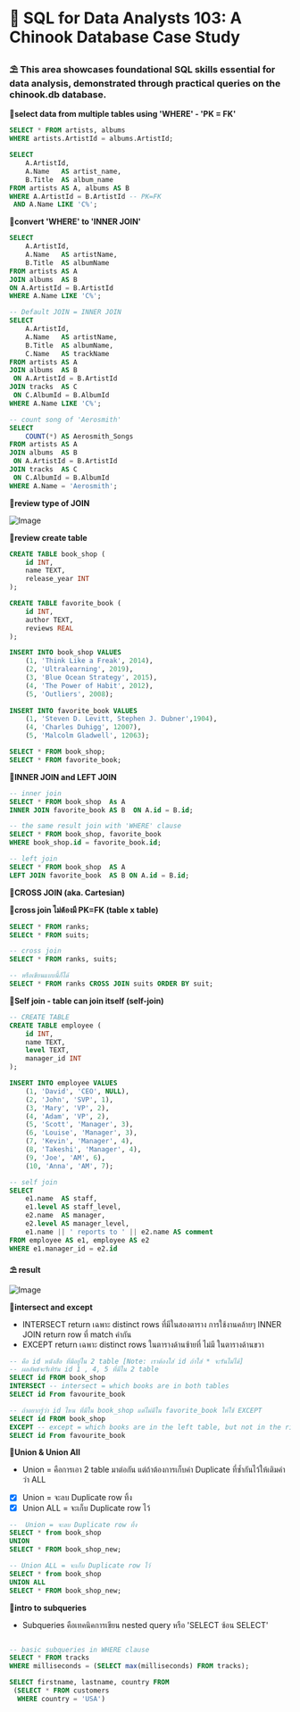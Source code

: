 # 📂 SQL for Data Analysts 103: A Chinook Database Case Study
### ⛱ This area showcases foundational SQL skills essential for data analysis, demonstrated through practical queries on the chinook.db database. 
**🌻select data from multiple tables using 'WHERE' - 'PK = FK'**
```sql
SELECT * FROM artists, albums
WHERE artists.ArtistId = albums.ArtistId;
```
```sql
SELECT 
    A.ArtistId,
    A.Name   AS artist_name,
    B.Title  AS album_name
FROM artists AS A, albums AS B
WHERE A.ArtistId = B.ArtistId -- PK=FK
 AND A.Name LIKE 'C%';
```
**🌻convert 'WHERE' to 'INNER JOIN'**
```sql
SELECT 
    A.ArtistId,
    A.Name   AS artistName,
    B.Title  AS albumName
FROM artists AS A
JOIN albums  AS B
ON A.ArtistId = B.ArtistId
WHERE A.Name LIKE 'C%';
```
```sql
-- Default JOIN = INNER JOIN
SELECT 
    A.ArtistId,
    A.Name   AS artistName,
    B.Title  AS albumName,
    C.Name   AS trackName
FROM artists AS A
JOIN albums  AS B
 ON A.ArtistId = B.ArtistId
JOIN tracks  AS C
 ON C.AlbumId = B.AlbumId
WHERE A.Name LIKE 'C%';
```
```sql
-- count song of 'Aerosmith'
SELECT 
    COUNT(*) AS Aerosmith_Songs
FROM artists AS A
JOIN albums  AS B
 ON A.ArtistId = B.ArtistId
JOIN tracks  AS C
 ON C.AlbumId = B.AlbumId
WHERE A.Name = 'Aerosmith';
```
**🌻review type of JOIN**

![Image](https://github.com/user-attachments/assets/0ca59bad-8b18-4a52-bfaa-6b5f92064f81)

**🌻review create table**
```sql
CREATE TABLE book_shop (
	id INT,
    name TEXT,
  	release_year INT
);

CREATE TABLE favorite_book (
	id INT,
  	author TEXT,
  	reviews REAL
);

INSERT INTO book_shop VALUES
    (1, 'Think Like a Freak', 2014),
    (2, 'Ultralearning', 2019),
    (3, 'Blue Ocean Strategy', 2015),
    (4, 'The Power of Habit', 2012),
    (5, 'Outliers', 2008);
    
INSERT INTO favorite_book VALUES
    (1, 'Steven D. Levitt, Stephen J. Dubner',1904),
    (4, 'Charles Duhigg', 12007),
    (5, 'Malcolm Gladwell', 12063);
```
```sql
SELECT * FROM book_shop;
SELECT * FROM favorite_book;
```
**🌻INNER JOIN and LEFT JOIN**
```sql
-- inner join
SELECT * FROM book_shop  As A
INNER JOIN favorite_book AS B  ON A.id = B.id;

-- the same result join with 'WHERE' clause
SELECT * FROM book_shop, favorite_book
WHERE book_shop.id = favorite_book.id;
```
```sql
-- left join
SELECT * FROM book_shop  AS A 
LEFT JOIN favorite_book  AS B ON A.id = B.id;
```
**🌻CROSS JOIN (aka. Cartesian)**

**🌷cross join ไม่ต้องมี PK=FK (table x table)**
```sql
SELECT * FROM ranks;
SELECt * FROM suits;

-- cross join
SELECT * FROM ranks, suits;

-- หรือเขียนแบบนี้ก็ได้
SELECT * FROM ranks CROSS JOIN suits ORDER BY suit;
```
**🌻Self join - table can join itself (self-join)**
```sql
-- CREATE TABLE
CREATE TABLE employee (
    id INT,
    name TEXT,
    level TEXT,
    manager_id INT 
);

INSERT INTO employee VALUES 
    (1, 'David', 'CEO', NULL),
    (2, 'John', 'SVP', 1),
    (3, 'Mary', 'VP', 2),
    (4, 'Adam', 'VP', 2),
    (5, 'Scott', 'Manager', 3),
    (6, 'Louise', 'Manager', 3),
    (7, 'Kevin', 'Manager', 4),
    (8, 'Takeshi', 'Manager', 4),
    (9, 'Joe', 'AM', 6),
    (10, 'Anna', 'AM', 7);
```
```sql
-- self join
SELECT 
    e1.name  AS staff,
    e1.level AS staff_level,
    e2.name  AS manager,
    e2.level AS manager_level, 
    e1.name || ' reports to ' || e2.name AS comment
FROM employee AS e1, employee AS e2
WHERE e1.manager_id = e2.id
```

**⛱ result**

![Image](https://github.com/user-attachments/assets/802376f3-2538-40fb-a2ee-bb78138a34d1)

**🌻intersect and except**
 - INTERSECT return เฉพาะ distinct rows ที่มีในสองตาราง การใช้งานคล้ายๆ INNER JOIN return row ที่ match ค่ากัน
 - EXCEPT return เฉพาะ distinct rows ในตารางด้านซ้ายที่ ไม่มี ในตารางด้านขวา

```sql
-- คือ id หนังสือ ที่มีอยู่ใน 2 table [Note: เราต้องใส่ id ถ้าใส่ * จะรันไม่ได้]
-- ผลลัพธ์จะรีเทิร์น id 1 , 4, 5 ที่มีใน 2 table 
SELECT id FROM book_shop
INTERSECT -- intersect = which books are in both tables
SELECT id From favourite_book
```
```sql
-- ถ้าอยากรู้ว่า id ไหน ที่มีใน book_shop แต่ไม่มีใน favorite_book ให้ใช้ EXCEPT
SELECT id FROM book_shop
EXCEPT -- except = which books are in the left table, but not in the right tables
SELECT id From favourite_book
```
**🌻Union & Union All**
- Union = คือการเอา 2 table มาต่อกัน แต่ถ้าต้องการเก็บค่า Duplicate ที่ซ้ำกันไว้ให้เติมคำว่า ALL
- [x] Union = จะลบ Duplicate row ทิ้ง
- [x] Union ALL = จะเก็บ Duplicate row ไว้

```sql
--  Union = จะลบ Duplicate row ทิ้ง
SELECT * from book_shop
UNION
SELECT * FROM book_shop_new;
```
```sql
-- Union ALL = จะเก็บ Duplicate row ไว้
SELECT * from book_shop
UNION ALL
SELECT * FROM book_shop_new;
```
**🌻intro to subqueries**
- Subqueries คือเทคนิคการเขียน nested query หรือ 'SELECT ซ้อน SELECT'

```sql

-- basic subqueries in WHERE clause
SELECT * FROM tracks 
WHERE milliseconds = (SELECT max(milliseconds) FROM tracks);

SELECT firstname, lastname, country FROM
 (SELECT * FROM customers
  WHERE country = 'USA')
```
